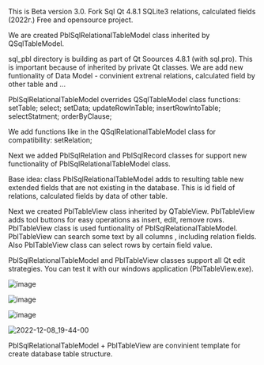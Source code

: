 This is Beta version 3.0. 
Fork Sql Qt 4.8.1 SQLite3 relations, calculated fields (2022г.)
Free and opensource project.

We are created PblSqlRelationalTableModel class inherited by QSqlTableModel.

sql_pbl directory is building as part of Qt Soources 4.8.1 (with sql.pro). This is important because of inherited by private Qt classes.
We are add new funtionality of Data Model - convinient extrenal relations, calculated field by other table and ...

PblSqlRelationalTableModel overrides QSqlTableModel class functions:
setTable;
select;
setData;
updateRowInTable;
insertRowIntoTable;
selectStatment;
orderByClause;

We add functions like in the QSqlRelationalTableModel class for compatibility:
setRelation;

Next we added PblSqlRelation and PblSqlRecord classes for support new functionality of PblSqlRelationalTableModel class.

Base idea: class PblSqlRelationalTableModel adds to resulting table new extended fields that are not existing in the database. 
This is id field of relations, calculated fields by data of other table.

Next we created PblTableView class inherited by QTableView.
PblTableView adds tool buttons for easy operations as insert, edit, remove rows.
PblTableView class  is used funtionality of PblSqlRelationalTableModel.
PblTableView can search some text by all columns , including relation fields.
Also PblTableView class can select rows by certain field value.

PblSqlRelationalTableModel and PblTableView classes support all Qt edit strategies. You can test it with our windows application (PblTableView.exe).

![image](https://user-images.githubusercontent.com/13850002/205646872-74742583-bde1-483e-9575-3bbc4d9578da.png)

![image](https://user-images.githubusercontent.com/13850002/205646946-abed5808-3518-4eca-a8d3-04a5678da9c4.png)

![image](https://user-images.githubusercontent.com/13850002/205646576-f0c004a9-db6f-407a-b394-34aab209ea72.png)

![2022-12-08_19-44-00](https://user-images.githubusercontent.com/13850002/206512485-8a64e237-a8d8-4f55-8650-1a4c5968e0e7.png)


PblSqlRelationalTableModel + PblTableView are convinient template for create database table structure. 

